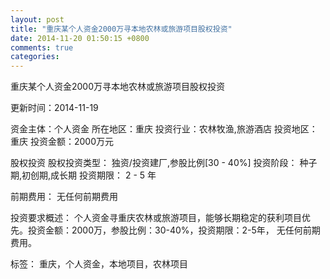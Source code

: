 ```yaml
---
layout: post
title: "重庆某个人资金2000万寻本地农林或旅游项目股权投资"
date: 2014-11-20 01:50:15 +0800
comments: true
categories: 
---
```

重庆某个人资金2000万寻本地农林或旅游项目股权投资



更新时间：2014-11-19

资金主体：个人资金
所在地区：重庆
投资行业：农林牧渔,旅游酒店
投资地区：重庆
投资金额：2000万元

股权投资
股权投资类型：
                            独资/投资建厂,参股比例[30 - 40%] 
                                                                                投资阶段：
                            种子期,初创期,成长期 
                                                                                                                                        投资期限：
                            2 - 5 年

前期费用：
无任何前期费用

投资要求概述：
个人资金寻重庆农林或旅游项目，能够长期稳定的获利项目优先。投资金额：2000万，参股比例：30-40%，投资期限：2-5年， 无任何前期费用。

标签：
重庆，个人资金，本地项目，农林项目

